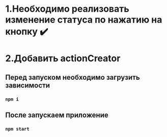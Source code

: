 # 1.Необходимо реализовать изменение статуса по нажатию на кнопку ✔️

# 2.Добавить actionCreator

## Перед запуском необходимо загрузить зависимости

### `npm i`

## После запускаем приложение

### `npm start`
